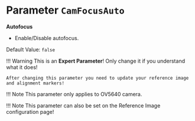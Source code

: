 # Parameter `CamFocusAuto`

**Autofocus**

- Enable/Disable autofocus.

Default Value: `false`

!!! Warning
    This is an **Expert Parameter**! Only change it if you understand what it does!

	After changing this parameter you need to update your reference image and alignment markers!

!!! Note
    This parameter only applies to OV5640 camera.
	
!!! Note
    This parameter can also be set on the Reference Image configuration page!
